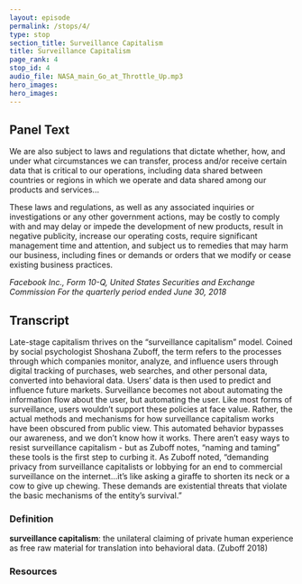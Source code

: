 ```yaml
---
layout: episode
permalink: /stops/4/
type: stop
section_title: Surveillance Capitalism
title: Surveillance Capitalism
page_rank: 4
stop_id: 4
audio_file: NASA_main_Go_at_Throttle_Up.mp3
hero_images:
hero_images:
---
```


## Panel Text
We are also subject to laws and regulations that dictate whether, how, and under what circumstances we can transfer, process and/or receive certain data that is critical to our operations, including data shared between countries or regions in which we operate and data shared among our products and services...

These laws and regulations, as well as any associated inquiries or investigations or any other government actions, may be costly to comply with and may delay or impede the development of new products, result in negative publicity, increase our operating costs, require significant management time and attention, and subject us to remedies that may harm our business, including fines or demands or orders that we modify or cease existing business practices.

*Facebook Inc., Form 10-Q, United States Securities and Exchange Commission For the quarterly period ended June 30, 2018*


## Transcript

Late-stage capitalism thrives on the “surveillance capitalism” model. Coined by social psychologist Shoshana Zuboff, the term refers to the processes through which companies monitor, analyze, and influence users through digital tracking of purchases, web searches, and other personal data, converted into behavioral data. Users’ data is then used to predict and influence future markets. Surveillance becomes not about automating the information flow about the user, but automating the user. Like most forms of surveillance, users wouldn’t support these policies at face value. Rather, the actual methods and mechanisms for how surveillance capitalism works have been obscured from public view. This automated behavior bypasses our awareness, and we don’t know how it works. There aren’t easy ways to resist surveillance capitalism - but as Zuboff notes, “naming and taming” these tools is the first step to curbing it. As Zuboff noted, “demanding privacy from surveillance capitalists or lobbying for an end to commercial surveillance on the internet...it’s like asking a giraffe to shorten its neck or a cow to give up chewing. These demands are existential threats that violate the basic mechanisms of the entity’s survival.”

### Definition
**surveillance capitalism**: the unilateral claiming of private human experience as free raw material for translation into behavioral data. (Zuboff 2018)

### Resources
